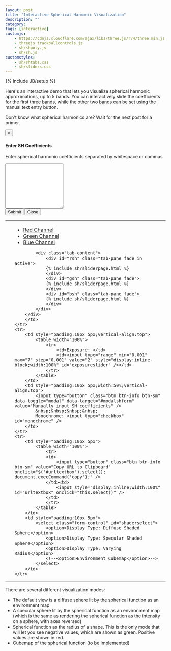 ```yaml
---
layout: post
title: "Interactive Spherical Harmonic Visualization"
description: ""
category: 
tags: [interactive]
customjs:
    - https://cdnjs.cloudflare.com/ajax/libs/three.js/r74/three.min.js
    - threejs_trackballcontrols.js
    - sh/shpoly.js
    - sh/sh.js
customstyles:
    - sh/shtabs.css
    - sh/sliders.css
---
```

{% include JB/setup %}

Here's an interactive demo that lets you visualize spherical harmonic approximations, 
up to 5 bands. You can interactively slide the coefficients for the first three bands,
while the other two bands can be set using the manual text entry button.

Don't know what spherical harmonics are? Wait for the next post for a primer.

<script id="SHShapeVertexShader" type="x-shader/x-vertex">
        uniform float sh[36];
        uniform float shc[36];
        varying vec4 color;
        varying vec3 vnormal;
        void main() {
            vec3 p = position;
            float x2 = p.x*p.x;
            float y2 = p.y*p.y;
            float z2 = p.z*p.z;
            float r = 
                sh[0]*shc[0] +

                sh[1]*shc[1]*p.y +
                sh[2]*shc[2]*p.z +
                sh[3]*shc[3]*p.x +

                sh[4]*shc[4]*p.x*p.y +
                sh[5]*shc[5]*p.y*p.z +
                sh[6]*shc[6]*(3.*z2-1.) +
                sh[7]*shc[7]*p.x*p.z +
                sh[8]*shc[8]*(x2-y2) +

                sh[9]*shc[9]*p.y*(3.*x2-y2) +
                sh[10]*shc[10]*p.x*p.y*p.z +
                sh[11]*shc[11]*p.y*(5.*z2-1.) +
                sh[12]*shc[12]*p.z*(5.*z2-3.) +
                sh[13]*shc[13]*p.x*(5.*z2-1.) +
                sh[14]*shc[14]*p.z*(x2-y2) +
                sh[15]*shc[15]*p.x*(x2-3.*y2) +

                sh[16]*shc[16]*p.x*p.y*(x2-y2) +
                sh[17]*shc[17]*p.y*p.z*(3.*x2-y2) +
                sh[18]*shc[18]*p.x*p.y*(7.*z2-1.) +
                sh[19]*shc[19]*p.y*p.z*(7.*z2-3.) +
                sh[20]*shc[20]*(35.*z2*z2 - 30.*z2 + 3.) +
                sh[21]*shc[21]*p.x*p.z*(7.*z2-3.) +
                sh[22]*shc[22]*(x2-y2)*(7.*z2-1.) +
                sh[23]*shc[23]*p.x*p.z*(x2-3.*y2) +
                sh[24]*shc[24]*(x2*x2 - 6.*x2*y2 + y2*y2);
            gl_Position = projectionMatrix * modelViewMatrix * vec4( abs(r)*p, 1.0 );
            color = r>0.?vec4(1,0,0,1):vec4(0,1,0,1);
            vnormal = normal;
        }
  </script>
  <script id="SHVertexShader" type="x-shader/x-vertex">
        uniform vec3 sh[36];
        uniform float shc[36];
        varying vec4 color;
        void main() {
            gl_Position = projectionMatrix * modelViewMatrix * vec4( position, 1.0 );
            vec3 p = -position;
            float x2 = p.x*p.x;
            float y2 = p.y*p.y;
            float z2 = p.z*p.z;
            color = vec4((
            sh[0]*shc[0] +

            sh[1]*shc[1]*p.y +
            sh[2]*shc[2]*p.z +
            sh[3]*shc[3]*p.x +

            sh[4]*shc[4]*p.x*p.y +
            sh[5]*shc[5]*p.y*p.z +
            sh[6]*shc[6]*(3.*z2-1.) +
            sh[7]*shc[7]*p.x*p.z +
            sh[8]*shc[8]*(x2-y2) +

            sh[9]*shc[9]*p.y*(3.*x2-y2) +
            sh[10]*shc[10]*p.x*p.y*p.z +
            sh[11]*shc[11]*p.y*(5.*z2-1.) +
            sh[12]*shc[12]*p.z*(5.*z2-3.) +
            sh[13]*shc[13]*p.x*(5.*z2-1.) +
            sh[14]*shc[14]*p.z*(x2-y2) +
            sh[15]*shc[15]*p.x*(x2-3.*y2) +

            sh[16]*shc[16]*p.x*p.y*(x2-y2) +
            sh[17]*shc[17]*p.y*p.z*(3.*x2-y2) +
            sh[18]*shc[18]*p.x*p.y*(7.*z2-1.) +
            sh[19]*shc[19]*p.y*p.z*(7.*z2-3.) +
            sh[20]*shc[20]*(35.*z2*z2 - 30.*z2 + 3.) +
            sh[21]*shc[21]*p.x*p.z*(7.*z2-3.) +
            sh[22]*shc[22]*(x2-y2)*(7.*z2-1.) +
            sh[23]*shc[23]*p.x*p.z*(x2-3.*y2) +
            sh[24]*shc[24]*(x2*x2 - 6.*x2*y2 + y2*y2)
            ), 1);
        }
  </script>
  <script id="fragmentShader" type="x-shader/x-fragment">
        varying vec4 color;
        uniform float exposure;
        void main() {
            gl_FragColor = color/exposure;
        }
  </script>
  <script id="LitFragmentShader" type="x-shader/x-fragment">
        varying vec4 color;
        varying vec3 vnormal;
        void main() {
            vec3 lightd1 = 0.9*vec3(0.,0.,1.);
            vec3 lightd2 = 0.5*vec3(1.,0.,0.);
            vec3 lightd3 = 0.2*normalize(vec3(-1.,0.,-1.));
            float lv = 
                max(0., dot(lightd1, vnormal)) +
                max(0., dot(lightd2, vnormal)) +
                max(0., dot(lightd3, vnormal)) +
                0.15;
            gl_FragColor = color*lv;
        }
  </script>
<div id="modalshform" class="modal fade" role="dialog">
<div class="modal-dialog">
<div class="modal-content">
<div class="modal-header">
<button type="button" class="close" data-dismiss="modal">&times;</button>
<h4 class="modal-title">Enter SH Coefficients</h4>
</div>
<div class="modal-body">
<p>Enter spherical harmonic coefficients separated by whitespace or commas</p>
<textarea class="form-control" rows="9" id="shcoeftextarea">
</textarea>
</div>
<div class="modal-footer">
<button type="submit" class="btn btn-default" data-dismiss="modal" onclick="submitSHCoefficients(document.getElementById('shcoeftextarea').value)">Submit</button>
<button type="button" class="btn btn-default" data-dismiss="modal">Close</button>
</div>
</div>

</div>
</div>
<table style="width:100%">
    <tr>
        <td>
        <div id="canvascontainer" style="display:block"></div>
        </td>
        <td>
        <div id="controls" style="padding:0px 5px">
            <ul class="nav nav-tabs">
                <li class="active"><a class="redth" data-toggle="tab" href="#rsh">Red Channel</a></li>
                <li><a class="greenth" data-toggle="tab" href="#gsh">Green Channel</a></li>
                <li><a class="blueth" data-toggle="tab" href="#bsh">Blue Channel</a></li>
            </ul>

            <div class="tab-content">
                <div id="rsh" class="tab-pane fade in active">
                {% include sh/sliderpage.html %}
                </div>
                <div id="gsh" class="tab-pane fade">
                {% include sh/sliderpage.html %}
                </div>
                <div id="bsh" class="tab-pane fade">
                {% include sh/sliderpage.html %}
                </div>
            </div>
        </div>
        </td>
    </tr>
    <tr>
        <td style="padding:10px 5px;vertical-align:top">
            <table width="100%">
                <tr>
                    <td>Exposure: </td>
                    <td><input type="range" min="0.001" max="7" step="0.001" value="2" style="display:inline-block;width:100%" id="exposureslider" /></td>
                </tr>
            </table>
        </td>
        <td style="padding:10px 5px;width:50%;vertical-align:top">
            <input type="button" class="btn btn-info btn-sm" data-toggle="modal" data-target="#modalshform" value="Manually input SH coefficients" />
            &nbsp;&nbsp;&nbsp;&nbsp;
            Monochrome: <input type="checkbox" id="monochrome" />
        </td>
    </tr>
    <tr>
        <td style="padding:10px 5px">
            <table width="100%">
                <tr>
                <td>
                    <input type="button" class="btn btn-info btn-sm" value="Copy URL to Clipboard" onclick="$('#urltextbox').select(); document.execCommand('copy');" />
                </td><td>
                    <input style="display:inline;width:100%" id="urltextbox" onclick="this.select()" />
                </td>
                </tr>
            </table>
        </td>
        <td style="padding:10px 5px">
            <select class="form-control" id="shaderselect">
                <option>Display Type: Diffuse Shaded Sphere</option>
                <option>Display Type: Specular Shaded Sphere</option>
                <option>Display Type: Varying Radius</option>
                <!--<option>Environment Cubemap</option>-->
            </select>
        </td>
    </tr>
</table>
<script type="text/javascript">
var animate = function () {
    requestAnimationFrame(animate);
    controls.update();
};

var render = function () {
    // Update SH coefficients
    renderer.render(scene, camera);
};

var container = document.getElementById("canvascontainer");
var w = container.offsetWidth;
var h = container.offsetHeight;

var scene = new THREE.Scene(); 
var camera = new THREE.PerspectiveCamera(60, 1, 0.1, 1000); 
var renderer = new THREE.WebGLRenderer();
renderer.setSize(w,w); // Square viewport
renderer.setClearColor(0x113377,1);

var sh = SH(scene);
init(scene);
var updateurl = function() {
    var path = [location.protocol, '//', location.host, location.pathname].join('');
    var d = camera.position.length();
    var camparams = [camera.quaternion.x, camera.quaternion.y, camera.quaternion.z, camera.quaternion.w, d].join();
    $("#urltextbox").val(path + "?" + sh.getAsURLQueryParams() + "&quaternion=" + camparams);
};
sh.onUpdate(updateurl);

container.appendChild(renderer.domElement);

// Set up SH coefficient slider events
var slidercontainers = Array(3);
slidercontainers[0] = document.getElementById("rsh");
slidercontainers[1] = document.getElementById("gsh");
slidercontainers[2] = document.getElementById("bsh");
var sliderarrays = Array(3);
for (var i = 0; i < 3; i++) {
    sliderarrays[i] = Array(9).fill(0);
    sliderarrays[i][0] = 1;
    updateSliderValues(slidercontainers[i], sliderarrays[i], -1);
    var updatefn = (function(idx) {
        return function() {
            sh.updateChannelSHCoefs(sliderarrays[idx], idx);
            if (sh.isMonochrome()) {
                for (var j = 0; j < 3; j++) {
                    if (j != idx) {
                        updateSliderValues(slidercontainers[j], sliderarrays[idx], -1);
                        for (var k = 0; k < sliderarrays[idx].length; k++) {
                            sliderarrays[j][k] = sliderarrays[idx][k];
                        }
                    }
                    sh.updateChannelSHCoefs(sliderarrays[j], j);
                }
            }
            render();
        };
    })(i);
    populateSliders(slidercontainers[i], sliderarrays[i], updatefn);
}

// Set up exposure slider events
document.getElementById("exposureslider").oninput = function(e) {
    var exposure = parseFloat(document.getElementById("exposureslider").value);
    exposure = remap(exposure);
    sh.updateExposure(exposure);
    render();
};

// Set up material change
var switchMaterial = function(mat) {
    if (mat == 2) {
        $("#monochrome").prop("checked", true);
        $("#monochrome").trigger("change");
        $("#monochrome").attr("disabled", true);

    } else {
        $("#monochrome").attr("disabled", false);
        $("#monochrome").trigger("change");
    }
    sh.switchMaterial(mat);
    render();
};
document.getElementById("shaderselect").onchange = function(e) {
    var mat = document.getElementById("shaderselect").selectedIndex;
    switchMaterial(mat);
};

// Set up text entry of coefficients
$("#modalshform").on("shown.bs.modal", function() { $("#shcoeftextarea").focus()});
var submitSHCoefficients = function(s) {
    var arr = $.trim(s).split(/,?\s+/).map(parseFloat);
    arr = arr.concat(Array(36*3 - arr.length).fill(0));
    for (var i = 0; i < 3; i++) {
        updateSliderValues(slidercontainers[i], arr, i);
        for (var j = 0; j < 9; j++) {
            sliderarrays[i][j] = arr[3*j+i];
        }
        sh.updateChannelSHCoefs(sliderarrays[i], i);
    }
    render();
};

// Set up monochrome
$("#monochrome").on("change", function(e) {
    sh.setMonochrome(this.checked);
    for (var j = 1; j < 3; j++) {
        updateSliderValues(slidercontainers[j], sliderarrays[0], -1);
        for (var k = 0; k < sliderarrays[j].length; k++) {
            sliderarrays[j][k] = sliderarrays[0][k];
        }
    }
    render();
});

// Get params from url
var initial = 0;
var expo = 1;
var viewtype = 0;
var camparams = [];
var camdist = 3;
location.search.substr(1).split("&").forEach(function (item) {
    var tmp = item.split("=");
    if (tmp[0] === "sh") initial = decodeURIComponent(tmp[1]).split(",").map(parseFloat);
    else if (tmp[0] === "exposure") expo = parseFloat(decodeURIComponent(tmp[1]));
    else if (tmp[0] === "viewtype") viewtype = decodeURIComponent(tmp[1]);
    else if (tmp[0] === "quaternion") {
        camparams = decodeURIComponent(tmp[1]).split(",").map(parseFloat);
        if (camparams.length > 4) camdist = camparams[4];
    }
});
if (camparams.length > 0) {
    camera.quaternion.set(camparams[0], camparams[1], camparams[2], camparams[3]);
    var newpos = ((new THREE.Vector3(0,0,camdist)).applyQuaternion(camera.quaternion));
    camera.position.set(newpos.x, newpos.y, newpos.z);
    var newup = ((new THREE.Vector3(0,1,0)).applyQuaternion(camera.quaternion));
    camera.up.set(newup.x, newup.y, newup.z);
} else {
    camera.position.z = 3;
}
var controls = new THREE.TrackballControls(camera, container);
controls.rotateSpeed = 4.0;
controls.zoomSpeed = 1.2;
controls.noZoom = false;
controls.noPan = true;
controls.staticMoving = true;
controls.dynamicDampingFactor = 0.3;
controls.addEventListener('change', render);
controls.addEventListener('change', updateurl);

if (viewtype == "specular" || viewtype == "environment" || viewtype == "1") {
    sh.switchMaterial(1);
    $("#shaderselect option").eq(1).prop('selected', true);
} else if (viewtype == "radius" || viewtype == "2") {
    sh.switchMaterial(2);
    $("#shaderselect option").eq(2).prop('selected', true);
}
$("#exposureslider").val(iremap(expo));
sh.updateExposure(expo);
if (initial.length > 0) {
    sh.updateSHCoefs(initial);
    for (var i = 0; i < 3; i++) {
        updateSliderValues(slidercontainers[i], initial, i);
    }
}

render();
animate();
</script>

There are several different visualization modes:

- The default view is a diffuse sphere lit by the spherical function as an environment map
- A specular sphere lit by the spherical function as an environment map (which is the same as rendering the spherical function as the intensity on a sphere, with axes reversed)
- Spherical function as the radius of a shape. This is the only mode that will let you see negative values, which are shown as green. Positive values are shown in red.
- Cubemap of the spherical function (to be implemented)
